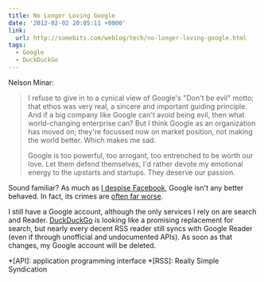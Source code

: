 ```yaml
---
title: No Longer Loving Google
date: '2012-02-02 20:05:11 +0000'
link:
  url: http://somebits.com/weblog/tech/no-longer-loving-google.html
tags:
  - Google
  - DuckDuckGo
---
```

Nelson Minar:

> I refuse to give in to a cynical view of Google's "Don't be evil" motto; that ethos was very real, a sincere and important guiding principle. And if a big company like Google can't avoid being evil, then what world-changing enterprise can? But I think Google as an organization has moved on; they're focussed now on market position, not making the world better. Which makes me sad.
>
> Google is too powerful, too arrogant, too entrenched to be worth our love. Let them defend themselves, I'd rather devote my emotional energy to the upstarts and startups. They deserve our passion.

Sound familiar? As much as [I despise Facebook][1], Google isn't any better behaved. In fact, its crimes are [often far worse][2].

I still have a Google account, although the only services I rely on are search and Reader. [DuckDuckGo][3] is looking like a promising replacement for search, but nearly every decent RSS reader still syncs with Google Reader (even if through unofficial and undocumented APIs). As soon as that changes, my Google account will be deleted.

[1]: /2012/01/facebook/
[2]: http://gizmodo.com/5605310/google-just-killed-net-neutrality
[3]: http://duckduckgo.com/

*[API]: application programming interface
*[RSS]: Really Simple Syndication
